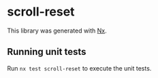 # scroll-reset

This library was generated with [Nx](https://nx.dev).

## Running unit tests

Run `nx test scroll-reset` to execute the unit tests.
